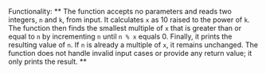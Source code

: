 Functionality: ** The function accepts no parameters and reads two integers, `n` and `k`, from input. It calculates `x` as 10 raised to the power of `k`. The function then finds the smallest multiple of `x` that is greater than or equal to `n` by incrementing `n` until `n % x` equals 0. Finally, it prints the resulting value of `n`. If `n` is already a multiple of `x`, it remains unchanged. The function does not handle invalid input cases or provide any return value; it only prints the result. **